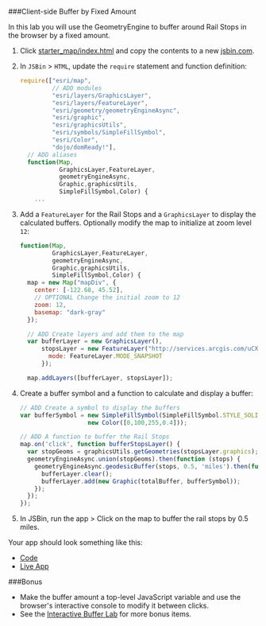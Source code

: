 ###Client-side Buffer by Fixed Amount

In this lab you will use the GeometryEngine to buffer around Rail Stops in the browser by a fixed amount.

1. Click [starter_map/index.html](../starter_map/index.html) and copy the contents to a new [jsbin.com](http://jsbin.com).

2. In `JSBin` > `HTML`, update the `require` statement and function definition:

    ```javascript
    require(["esri/map",
             // ADD modules
             "esri/layers/GraphicsLayer",
             "esri/layers/FeatureLayer",
             "esri/geometry/geometryEngineAsync",
             "esri/graphic",
             "esri/graphicsUtils",
             "esri/symbols/SimpleFillSymbol",
             "esri/Color",
             "dojo/domReady!"],
      // ADD aliases
      function(Map,
               GraphicsLayer,FeatureLayer,
               geometryEngineAsync,
               Graphic,graphicsUtils,
               SimpleFillSymbol,Color) {
        ...
    ```

3. Add a `FeatureLayer` for the Rail Stops and a `GraphicsLayer` to display the calculated buffers. Optionally modify the map to initialize at zoom level `12`:

    ```javascript
    function(Map,
             GraphicsLayer,FeatureLayer,
             geometryEngineAsync,
             Graphic,graphicsUtils,
             SimpleFillSymbol,Color) {
      map = new Map("mapDiv", {
        center: [-122.68, 45.52],
        // OPTIONAL Change the initial zoom to 12
        zoom: 12,
        basemap: "dark-gray"
      });

      // ADD Create layers and add them to the map
      var bufferLayer = new GraphicsLayer(),
          stopsLayer = new FeatureLayer("http://services.arcgis.com/uCXeTVveQzP4IIcx/arcgis/rest/services/PDX_Rail_Stops_Styled/FeatureServer/0", {
            mode: FeatureLayer.MODE_SNAPSHOT
          });

      map.addLayers([bufferLayer, stopsLayer]);
    ```

4. Create a buffer symbol and a function to calculate and display a buffer:

    ```javascript
    // ADD Create a symbol to display the buffers
    var bufferSymbol = new SimpleFillSymbol(SimpleFillSymbol.STYLE_SOLID, undefined,
                       new Color([0,100,255,0.4]));

    // ADD A function to buffer the Rail Stops
    map.on('click', function bufferStopsLayer() {
      var stopGeoms = graphicsUtils.getGeometries(stopsLayer.graphics);
      geometryEngineAsync.union(stopGeoms).then(function (stops) {
        geometryEngineAsync.geodesicBuffer(stops, 0.5, 'miles').then(function (totalBuffer) {
          bufferLayer.clear();
          bufferLayer.add(new Graphic(totalBuffer, bufferSymbol));
        });
      });
    });
    ```

5. In JSBin, run the app > Click on the map to buffer the rail stops by 0.5 miles.

Your app should look something like this:
* [Code](index.html)
* [Live App](http://esri.github.io/geodev-hackerlabs/develop/jsapi3/geometry_engine_fixed_buffer/index.html)

###Bonus
* Make the buffer amount a top-level JavaScript variable and use the browser's interactive console to modify it between clicks.
* See the [Interactive Buffer Lab](../geometry_engine_buffer/lab.md) for more bonus items.
